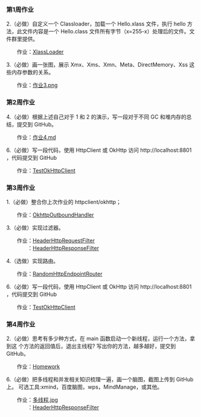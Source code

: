 ### 第1周作业 

2.（必做）自定义一个 Classloader，加载一个 Hello.xlass 文件，执行 hello 方法，此文件内容是一个 Hello.class 文件所有字节（x=255-x）处理后的文件。文件群里提供。  

&emsp;&emsp;作业：[XlassLoader](src/main/java/com/nj/learn/jvm/XlassLoader.java)   

3.（必做）画一张图，展示 Xmx、Xms、Xmn、Meta、DirectMemory、Xss 这些内存参数的关系。  

&emsp;&emsp;作业：[作业3.png](src/main/java/com/nj/learn/jvm/作业3.png)  


### 第2周作业

4.（必做）根据上述自己对于 1 和 2 的演示，写一段对于不同 GC 和堆内存的总结，提交到 GitHub。  

&emsp;&emsp;作业：[作业4.md](src/main/java/com/nj/learn/nio/作业4.md)  

6.（必做）写一段代码，使用 HttpClient 或 OkHttp 访问 http://localhost:8801 ，代码提交到 GitHub   

&emsp;&emsp;作业：[TestOkHttpClient](src/main/java/com/nj/learn/nio/TestOkHttpClient.java)  

### 第3周作业

1.（必做）整合你上次作业的 httpclient/okhttp；  

&emsp;&emsp;作业：[OkhttpOutboundHandler](src/main/java/com/nj/learn/nio/gateway/outbound/okhttp/OkhttpOutboundHandler.java)  

3.（必做）实现过滤器。  

&emsp;&emsp;作业：[HeaderHttpRequestFilter](src/main/java/com/nj/learn/nio/gateway/filter/HeaderHttpRequestFilter.java)  
&emsp;&emsp;&emsp;&emsp;：[HeaderHttpResponseFilter](src/main/java/com/nj/learn/nio/gateway/filter/HeaderHttpResponseFilter.java)  

4.（选做）实现路由。  

&emsp;&emsp;作业：[RandomHttpEndpointRouter](src/main/java/com/nj/learn/nio/gateway/router/RandomHttpEndpointRouter.java)  



6.（必做）写一段代码，使用 HttpClient 或 OkHttp 访问 http://localhost:8801 ，代码提交到 GitHub   

&emsp;&emsp;作业：[TestOkHttpClient](src/main/java/com/nj/learn/nio/TestOkHttpClient.java)  

### 第4周作业

2.（必做）思考有多少种方式，在 main 函数启动一个新线程，运行一个方法，拿到这
个方法的返回值后，退出主线程? 写出你的方法，越多越好，提交到 GitHub。

&emsp;&emsp;作业：[Homework](src/main/java/com/nj/learn/concurrent/Homework.java)  

6.（必做）把多线程和并发相关知识梳理一遍，画一个脑图，截图上传到 GitHub 上。 可选工具:xmind，百度脑图，wps，MindManage，或其他。 

&emsp;&emsp;作业：[多线程.jpg](src/main/java/com/nj/learn/concurrent/多线程.jpg)  
&emsp;&emsp;&emsp;&emsp;：[HeaderHttpResponseFilter](src/main/java/com/nj/learn/nio/gateway/filter/HeaderHttpResponseFilter.java)  

